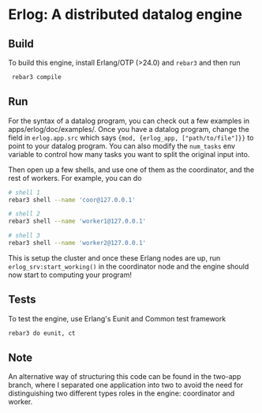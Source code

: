 # Erlog: A distributed datalog engine

## Build

To build this engine, install Erlang/OTP (>24.0) and `rebar3` and then run

```bash
 rebar3 compile
```

## Run

For the syntax of a datalog program, you can check out a few examples in apps/erlog/doc/examples/.
Once you have a datalog program, change the field in `erlog.app.src` which says
`{mod, {erlog_app, ["path/to/file"]}}` to point to your datalog program. You can
also modify the `num_tasks` env variable to control how many tasks you want to split
the original input into.

Then open up a few shells, and use one of them as the coordinator, and the rest of 
workers. For example, you can do

```bash
# shell 1
rebar3 shell --name 'coor@127.0.0.1'

# shell 2
rebar3 shell --name 'worker1@127.0.0.1'

# shell 3
rebar3 shell --name 'worker2@127.0.0.1'

```

This is setup the cluster and once these Erlang nodes are up, run `erlog_srv:start_working()` in the coordinator node and the engine should now start to computing your program!

## Tests

To test the engine, use Erlang's Eunit and Common test framework

```bash
rebar3 do eunit, ct
```

## Note

An alternative way of structuring this code can be found in the two-app branch,
where I separated one application into two to avoid the need for distinguishing
two different types roles in the engine: coordinator and worker.
